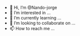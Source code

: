 - 👋 Hi, I’m @Nando-jorge
- 👀 I’m interested in ...
- 🌱 I’m currently learning ...
- 💞️ I’m looking to collaborate on ...
- 📫 How to reach me ...

<!---
Nando-jorge/Nando-jorge is a ✨ special ✨ repository because its `README.md` (this file) appears on your GitHub profile.
You can click the Preview link to take a look at your changes.
--->
